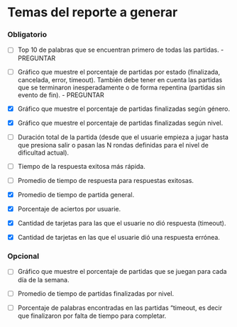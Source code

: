 # Temas del reporte a generar

### Obligatorio

- [ ] Top 10 de palabras que se encuentran primero de todas las partidas. - PREGUNTAR

- [ ] Gráfico que muestre el porcentaje de partidas por estado (finalizada, cancelada, error, timeout). También debe tener en cuenta las partidas que se terminaron inesperadamente o de forma repentina (partidas sin evento de fin). - PREGUNTAR

- [x] Gráfico que muestre el porcentaje de partidas finalizadas según género.

- [x] Gráfico que muestre el porcentaje de partidas finalizadas según nivel.

- [ ] Duración total de la partida (desde que el usuarie empieza a jugar hasta que presiona salir o pasan las N rondas definidas para el nivel de dificultad actual).

- [ ] Tiempo de la respuesta exitosa más rápida.

- [ ] Promedio de tiempo de respuesta para respuestas exitosas.

- [x] Promedio de tiempo de partida general.

- [x] Porcentaje de aciertos por usuarie.

- [x] Cantidad de tarjetas para las que el usuarie no dió respuesta (timeout).

- [x] Cantidad de tarjetas en las que el usuarie dió una respuesta errónea.

### Opcional

- [ ] Gráfico que muestre el porcentaje de partidas que se juegan para cada día de la semana.

- [ ] Promedio de tiempo de partidas finalizadas por nivel.

- [ ] Porcentaje de palabras encontradas en las partidas “timeout, es decir que finalizaron por falta de tiempo para completar.